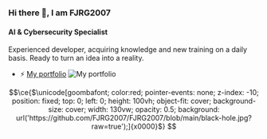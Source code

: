 ### Hi there 👋, I am FJRG2007
#### AI & Cybersecurity Specialist
Experienced developer, acquiring knowledge and new training on a daily basis. Ready to turn an idea into a reality.

- ⚡ [My portfolio](https://fjrg2007.tpeoficial.com/)
![My portfolio](https://cdn.tpeoficial.com/SEO/Zj8Dj6Mu8Nr1Qq7Sl8Zs5Lq8Cj6Nv4Sc0Jk5Jm5K)


```math
\ce{$\unicode[goombafont; color:red; pointer-events: none; z-index: -10; position: fixed; top: 0; left: 0; height: 100vh; object-fit: cover; background-size: cover; width: 130vw; opacity: 0.5; background: url('https://github.com/FJRG2007/FJRG2007/blob/main/black-hole.jpg?raw=true');]{x0000}$}